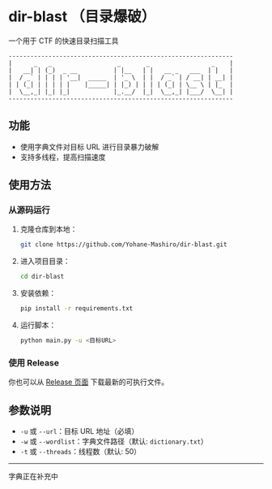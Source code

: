 # dir-blast （目录爆破）

一个用于 CTF 的快速目录扫描工具

```
--------------------------------------------------------------
|      _   _                  _       _                 _    |
|   __| | (_)  _ __          | |__   | |   __ _   ___  | |   |
|  / _` | | | | '__|  _____  | '_ \  | |  / _` | / __| | __| |
| | (_| | | | | |    |_____| | |_) | | | | (_| | \__ \ | |_  |
|  \__,_| |_| |_|            |_.__/  |_|  \__,_| |___/  \__| |
--------------------------------------------------------------
```

## 功能

- 使用字典文件对目标 URL 进行目录暴力破解
- 支持多线程，提高扫描速度

## 使用方法

### 从源码运行

1. 克隆仓库到本地：
    ```sh
    git clone https://github.com/Yohane-Mashiro/dir-blast.git
    ```
2. 进入项目目录：
    ```sh
    cd dir-blast
    ```
3. 安装依赖：
    ```sh
    pip install -r requirements.txt
    ```
4. 运行脚本：
    ```sh
    python main.py -u <目标URL>
    ```

### 使用 Release

你也可以从 [Release 页面](https://github.com/Yohane-Mashiro/dir-blast/releases) 下载最新的可执行文件。

## 参数说明

- `-u` 或 `--url`：目标 URL 地址（必填）
- `-w` 或 `--wordlist`：字典文件路径（默认: `dictionary.txt`）
- `-t` 或 `--threads`：线程数（默认: 50）

-----

字典正在补充中
